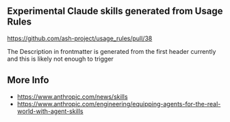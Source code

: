 ## Experimental Claude skills generated from Usage Rules

https://github.com/ash-project/usage_rules/pull/38

The Description in frontmatter is generated from the first header currently and this is likely not enough to trigger

## More Info

- https://www.anthropic.com/news/skills
- https://www.anthropic.com/engineering/equipping-agents-for-the-real-world-with-agent-skills

